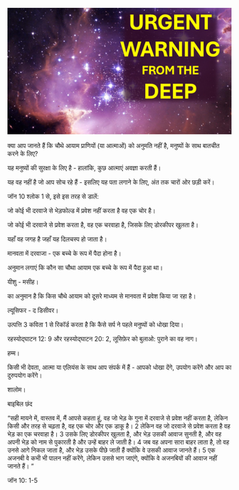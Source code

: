 ![Video cover image](../cover.jpg "cover photo")

क्या आप जानते हैं कि चौथे आयाम प्राणियों (या आत्माओं) को अनुमति नहीं है, मनुष्यों के साथ बातचीत करने के लिए?

यह मनुष्यों की सुरक्षा के लिए है - हालांकि, कुछ आत्माएं अवज्ञा करती हैं।

यह वह नहीं है जो आप सोच रहे हैं - इसलिए यह पता लगाने के लिए, अंत तक चारों ओर छड़ी करें।

जॉन 10 श्लोक 1 से, इसे इस तरह से डालें:

जो कोई भी दरवाजे से भेड़फोल्ड में प्रवेश नहीं करता है वह एक चोर है।

जो कोई भी दरवाजे से प्रवेश करता है, वह एक चरवाहा है, जिसके लिए डोरकीपर खुलता है।

यहाँ वह जगह है जहाँ यह दिलचस्प हो जाता है।

मानवता में दरवाजा - एक बच्चे के रूप में पैदा होना है।

अनुमान लगाएं कि कौन सा चौथा आयाम एक बच्चे के रूप में पैदा हुआ था।

यीशु - मसीह।

का अनुमान है कि किस चौथे आयाम को दूसरे माध्यम से मानवता में प्रवेश किया जा रहा है।

ल्यूसिफर - द डिसीवर।

उत्पत्ति 3 कविता 1 से रिकॉर्ड करता है कि कैसे सर्प ने पहले मनुष्यों को धोखा दिया।

रहस्योद्घाटन 12: 9 और रहस्योद्घाटन 20: 2, लूसिफ़ेर को बुलाओ: पुराने का वह नाग।

हम्म।

किसी भी देवता, आत्मा या एलियंस के साथ आप संपर्क में हैं - आपको धोखा देंगे, उपयोग करेंगे और आप का दुरुपयोग करेंगे।

शालोम।

बाइबिल छंद

“सही मायने में, वास्तव में, मैं आपसे कहता हूं, वह जो भेड़ के गुना में दरवाजे से प्रवेश नहीं करता है, लेकिन किसी और तरह से चढ़ता है, वह एक चोर और एक डाकू है। 2 लेकिन वह जो दरवाजे से प्रवेश करता है वह भेड़ का एक चरवाहा है। 3 उसके लिए डोरकीपर खुलता है, और भेड़ उसकी आवाज सुनती है, और वह अपनी भेड़ को नाम से पुकारती है और उन्हें बाहर ले जाती है। 4 जब वह अपना सारा बाहर लाता है, तो वह उनसे आगे निकल जाता है, और भेड़ उसके पीछे जाती हैं क्योंकि वे उसकी आवाज जानते हैं। 5 एक अजनबी वे कभी भी पालन नहीं करेंगे, लेकिन उससे भाग जाएंगे, क्योंकि वे अजनबियों की आवाज नहीं जानते हैं। ”

जॉन 10: 1-5